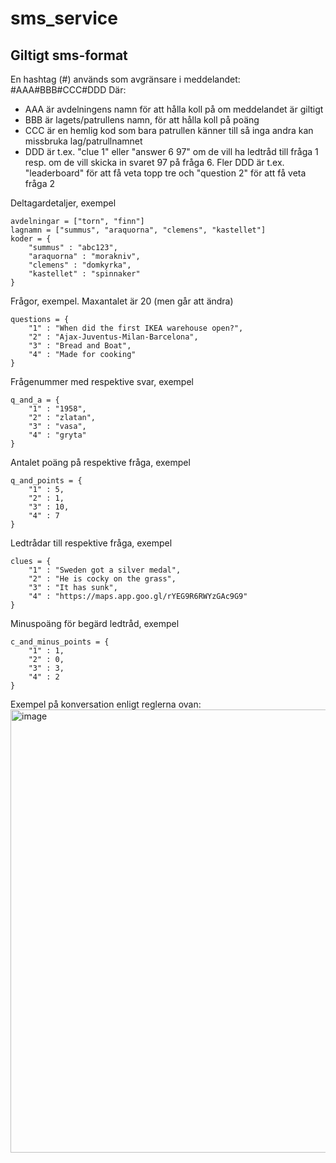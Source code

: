 # sms_service
## Giltigt sms-format
En hashtag (#) används som avgränsare i meddelandet:
#AAA#BBB#CCC#DDD
Där:
- AAA är avdelningens namn för att hålla koll på om meddelandet är giltigt
- BBB är lagets/patrullens namn, för att hålla koll på poäng
- CCC är en hemlig kod som bara patrullen känner till så inga andra kan missbruka lag/patrullnamnet
- DDD är t.ex. "clue 1" eller "answer 6 97" om de vill ha ledtråd till fråga 1 resp.
		om de vill skicka in svaret 97 på fråga 6.
        Fler DDD är t.ex. "leaderboard" för att få veta topp tre och "question 2" för att få veta fråga 2


Deltagardetaljer, exempel
```
avdelningar = ["torn", "finn"]
lagnamn = ["summus", "araquorna", "clemens", "kastellet"]
koder = {
	"summus" : "abc123",
	"araquorna" : "morakniv",
	"clemens" : "domkyrka",
	"kastellet" : "spinnaker"
}
```
Frågor, exempel. Maxantalet är 20 (men går att ändra)
```
questions = {
	"1" : "When did the first IKEA warehouse open?",
	"2" : "Ajax-Juventus-Milan-Barcelona",
	"3" : "Bread and Boat",
	"4" : "Made for cooking"
}
```
Frågenummer med respektive svar, exempel
```
q_and_a = {
	"1" : "1958",
	"2" : "zlatan",
	"3" : "vasa",
	"4" : "gryta"
}
```
Antalet poäng på respektive fråga, exempel
```
q_and_points = {
	"1" : 5,
	"2" : 1,
	"3" : 10,
	"4" : 7
}
```
Ledtrådar till respektive fråga, exempel
```
clues = {
	"1" : "Sweden got a silver medal",
	"2" : "He is cocky on the grass",
	"3" : "It has sunk",
	"4" : "https://maps.app.goo.gl/rYEG9R6RWYzGAc9G9"
}
```
Minuspoäng för begärd ledtråd, exempel
```
c_and_minus_points = {
	"1" : 1,
	"2" : 0,
	"3" : 3,
	"4" : 2
}
```

Exempel på konversation enligt reglerna ovan:
<img width="709" alt="image" src="https://github.com/NahojBlahoj/sms_service/assets/94386854/c26757db-59da-4cce-ae44-bc540ed1ac40">
